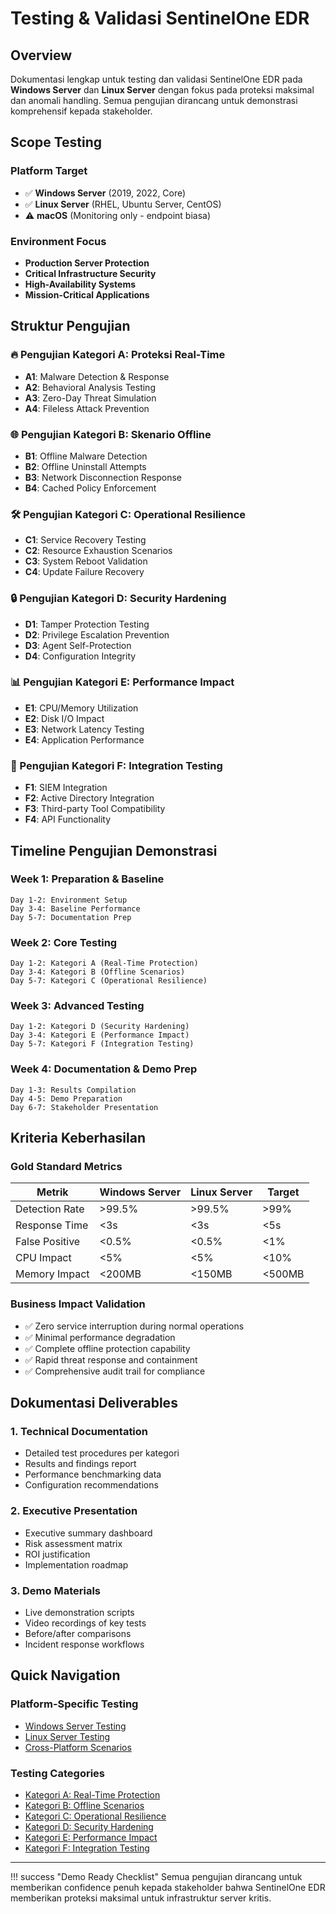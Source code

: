 # Testing & Validasi SentinelOne EDR

## Overview
Dokumentasi lengkap untuk testing dan validasi SentinelOne EDR pada **Windows Server** dan **Linux Server** dengan fokus pada proteksi maksimal dan anomali handling. Semua pengujian dirancang untuk demonstrasi komprehensif kepada stakeholder.

## Scope Testing

### Platform Target
- ✅ **Windows Server** (2019, 2022, Core)
- ✅ **Linux Server** (RHEL, Ubuntu Server, CentOS)
- ⚠️ **macOS** (Monitoring only - endpoint biasa)

### Environment Focus
- **Production Server Protection**
- **Critical Infrastructure Security**
- **High-Availability Systems**
- **Mission-Critical Applications**

## Struktur Pengujian

### 🔥 Pengujian Kategori A: Proteksi Real-Time
- **A1**: Malware Detection & Response
- **A2**: Behavioral Analysis Testing
- **A3**: Zero-Day Threat Simulation
- **A4**: Fileless Attack Prevention

### 🌐 Pengujian Kategori B: Skenario Offline
- **B1**: Offline Malware Detection
- **B2**: Offline Uninstall Attempts
- **B3**: Network Disconnection Response
- **B4**: Cached Policy Enforcement

### 🛠️ Pengujian Kategori C: Operational Resilience
- **C1**: Service Recovery Testing
- **C2**: Resource Exhaustion Scenarios
- **C3**: System Reboot Validation
- **C4**: Update Failure Recovery

### 🔒 Pengujian Kategori D: Security Hardening
- **D1**: Tamper Protection Testing
- **D2**: Privilege Escalation Prevention
- **D3**: Agent Self-Protection
- **D4**: Configuration Integrity

### 📊 Pengujian Kategori E: Performance Impact
- **E1**: CPU/Memory Utilization
- **E2**: Disk I/O Impact
- **E3**: Network Latency Testing
- **E4**: Application Performance

### 🔄 Pengujian Kategori F: Integration Testing
- **F1**: SIEM Integration
- **F2**: Active Directory Integration
- **F3**: Third-party Tool Compatibility
- **F4**: API Functionality

## Timeline Pengujian Demonstrasi

### Week 1: Preparation & Baseline
```
Day 1-2: Environment Setup
Day 3-4: Baseline Performance
Day 5-7: Documentation Prep
```

### Week 2: Core Testing
```
Day 1-2: Kategori A (Real-Time Protection)
Day 3-4: Kategori B (Offline Scenarios)
Day 5-7: Kategori C (Operational Resilience)
```

### Week 3: Advanced Testing
```
Day 1-2: Kategori D (Security Hardening)
Day 3-4: Kategori E (Performance Impact)
Day 5-7: Kategori F (Integration Testing)
```

### Week 4: Documentation & Demo Prep
```
Day 1-3: Results Compilation
Day 4-5: Demo Preparation
Day 6-7: Stakeholder Presentation
```

## Kriteria Keberhasilan

### Gold Standard Metrics
| Metrik | Windows Server | Linux Server | Target |
|--------|---------------|--------------|--------|
| Detection Rate | >99.5% | >99.5% | >99% |
| Response Time | <3s | <3s | <5s |
| False Positive | <0.5% | <0.5% | <1% |
| CPU Impact | <5% | <5% | <10% |
| Memory Impact | <200MB | <150MB | <500MB |

### Business Impact Validation
- ✅ Zero service interruption during normal operations
- ✅ Minimal performance degradation
- ✅ Complete offline protection capability
- ✅ Rapid threat response and containment
- ✅ Comprehensive audit trail for compliance

## Dokumentasi Deliverables

### 1. Technical Documentation
- Detailed test procedures per kategori
- Results and findings report
- Performance benchmarking data
- Configuration recommendations

### 2. Executive Presentation
- Executive summary dashboard
- Risk assessment matrix
- ROI justification
- Implementation roadmap

### 3. Demo Materials
- Live demonstration scripts
- Video recordings of key tests
- Before/after comparisons
- Incident response workflows

## Quick Navigation

### Platform-Specific Testing
- [Windows Server Testing](windows/windows-overview.md)
- [Linux Server Testing](linux/linux-overview.md)
- [Cross-Platform Scenarios](cross-platform/cross-platform-testing.md)

### Testing Categories
- [Kategori A: Real-Time Protection](kategori-a-realtime.md)
- [Kategori B: Offline Scenarios](kategori-b-offline.md)
- [Kategori C: Operational Resilience](kategori-c-operational.md)
- [Kategori D: Security Hardening](kategori-d-security.md)
- [Kategori E: Performance Impact](kategori-e-performance.md)
- [Kategori F: Integration Testing](kategori-f-integration.md)

---

!!! success "Demo Ready Checklist"
    Semua pengujian dirancang untuk memberikan confidence penuh kepada stakeholder bahwa SentinelOne EDR memberikan proteksi maksimal untuk infrastruktur server kritis.
